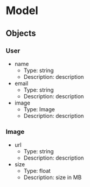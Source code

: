 # Model

## Objects

### User

- name
  - Type: string
  - Description: description
- email
    - Type: string
    - Description: description
- image
    - Type: Image
    - Description: description

### Image

- url
    - Type: string
    - Description: description
- size
    - Type: float
    - Description: size in MB


